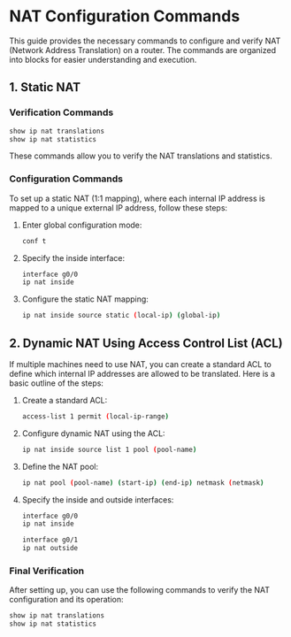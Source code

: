 
# NAT Configuration Commands

This guide provides the necessary commands to configure and verify NAT (Network Address Translation) on a router. The commands are organized into blocks for easier understanding and execution.

## 1. Static NAT

### Verification Commands

```bash
show ip nat translations
show ip nat statistics
```

These commands allow you to verify the NAT translations and statistics.

### Configuration Commands

To set up a static NAT (1:1 mapping), where each internal IP address is mapped to a unique external IP address, follow these steps:

1. Enter global configuration mode:

    ```bash
    conf t
    ```

2. Specify the inside interface:

    ```bash
    interface g0/0
    ip nat inside
    ```

3. Configure the static NAT mapping:

    ```bash
    ip nat inside source static (local-ip) (global-ip)
    ```

## 2. Dynamic NAT Using Access Control List (ACL)

If multiple machines need to use NAT, you can create a standard ACL to define which internal IP addresses are allowed to be translated. Here is a basic outline of the steps:

1. Create a standard ACL:

    ```bash
    access-list 1 permit (local-ip-range)
    ```

2. Configure dynamic NAT using the ACL:

    ```bash
    ip nat inside source list 1 pool (pool-name)
    ```

3. Define the NAT pool:

    ```bash
    ip nat pool (pool-name) (start-ip) (end-ip) netmask (netmask)
    ```

4. Specify the inside and outside interfaces:

    ```bash
    interface g0/0
    ip nat inside

    interface g0/1
    ip nat outside
    ```

### Final Verification

After setting up, you can use the following commands to verify the NAT configuration and its operation:

```bash
show ip nat translations
show ip nat statistics
```
